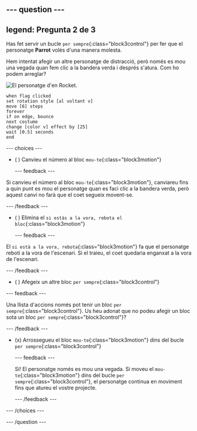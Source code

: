 --- question ---
---
legend: Pregunta 2 de 3
---

Has fet servir un bucle `per sempre`{:class="block3control"} per fer que el personatge **Parrot** volés d'una manera molesta.

Hem intentat afegir un altre personatge de distracció, però només es mou una vegada quan fem clic a la bandera verda i després s'atura. Com ho podem arreglar?

![El personatge d'en Rocket.](images/rocket-sprite.png)

```blocks3
when flag clicked
set rotation style [al voltant v] 
move [6] steps 
forever 
if on edge, bounce 
next costume 
change [color v] effect by [25] 
wait [0.5] seconds 
end
```

--- choices ---

- ( ) Canvieu el número al bloc `mou-te`{:class="block3motion"}

  --- feedback ---

Si canvieu el número al bloc `mou-te`{:class="block3motion"}, canviareu fins a quin punt es mou el personatge quan es faci clic a la bandera verda, però aquest canvi no farà que el coet segueix movent-se.

  --- /feedback ---

- ( ) Elimina el `si estàs a la vora, rebota el bloc`{:class="block3motion"}

  --- feedback ---

El `si està a la vora, rebota`{:class="block3motion"} fa que el personatge reboti a la vora de l'escenari. Si el traieu, el coet quedaria enganxat a la vora de l'escenari.

  --- /feedback ---

- ( ) Afegeix un altre bloc `per sempre`{:class="block3control"}

--- feedback ---

Una llista d'accions només pot tenir un bloc `per sempre`{:class="block3control"}. Us heu adonat que no podeu afegir un bloc sota un bloc `per sempre`{:class="block3control"}?

--- /feedback ---

- (x) Arrossegueu el bloc `mou-te`{:class="block3motion"} dins del bucle `per sempre`{:class="block3control"}

  --- feedback ---

  Sí! El personatge només es mou una vegada. Si moveu el `mou-te`{:class="block3motion"} dins del bucle `per sempre`{:class="block3control"}, el personatge continua en moviment fins que atureu el vostre projecte.

  --- /feedback ---

--- /choices ---

--- /question ---
